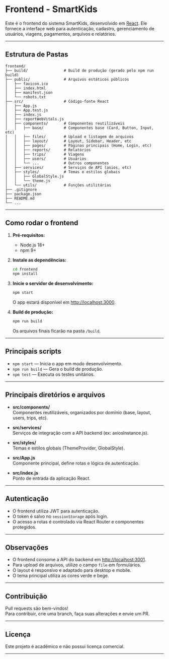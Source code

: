 # Frontend - SmartKids

Este é o frontend do sistema SmartKids, desenvolvido em [React](https://react.dev/). Ele fornece a interface web para autenticação, cadastro, gerenciamento de usuários, viagens, pagamentos, arquivos e relatórios.

---

## Estrutura de Pastas

```
frontend/
├── build/                # Build de produção (gerado pelo npm run build)
├── public/               # Arquivos estáticos públicos
│   ├── favicon.ico
│   ├── index.html
│   ├── manifest.json
│   └── robots.txt
├── src/                  # Código-fonte React
│   ├── App.js
│   ├── App.test.js
│   ├── index.js
│   ├── reportWebVitals.js
│   ├── components/       # Componentes reutilizáveis
│   │   ├── base/         # Componentes base (Card, Button, Input, etc)
│   │   ├── files/        # Upload e listagem de arquivos
│   │   ├── layout/       # Layout, Sidebar, Header, etc
│   │   ├── pages/        # Páginas principais (Home, Login, etc)
│   │   ├── reports/      # Relatórios
│   │   ├── trips/        # Viagens
│   │   ├── users/        # Usuários
│   │   └── ...           # Outros componentes
│   ├── services/         # Serviços de API (axios, etc)
│   ├── styles/           # Temas e estilos globais
│   │   ├── GlobalStyle.js
│   │   └── theme.js
│   └── utils/            # Funções utilitárias
├── .gitignore
├── package.json
├── README.md
└── ...
```

---

## Como rodar o frontend

1. **Pré-requisitos:**  
   - Node.js 18+  
   - npm 9+

2. **Instale as dependências:**
   ```bash
   cd frontend
   npm install
   ```

3. **Inicie o servidor de desenvolvimento:**
   ```bash
   npm start
   ```
   O app estará disponível em [http://localhost:3000](http://localhost:3000).

4. **Build de produção:**
   ```bash
   npm run build
   ```
   Os arquivos finais ficarão na pasta `/build`.

---

## Principais scripts

- `npm start` — Inicia o app em modo desenvolvimento.
- `npm run build` — Gera o build de produção.
- `npm test` — Executa os testes unitários.

---

## Principais diretórios e arquivos

- **src/components/**  
  Componentes reutilizáveis, organizados por domínio (base, layout, users, trips, etc).

- **src/services/**  
  Serviços de integração com a API backend (ex: axiosInstance.js).

- **src/styles/**  
  Temas e estilos globais (ThemeProvider, GlobalStyle).

- **src/App.js**  
  Componente principal, define rotas e lógica de autenticação.

- **src/index.js**  
  Ponto de entrada da aplicação React.

---

## Autenticação

- O frontend utiliza JWT para autenticação.
- O token é salvo no `sessionStorage` após login.
- O acesso a rotas é controlado via React Router e componentes protegidos.

---

## Observações

- O frontend consome a API do backend em [http://localhost:3001](http://localhost:3001).
- Para upload de arquivos, utilize o campo `file` em formulários.
- O layout é responsivo e adaptado para desktop e mobile.
- O tema principal utiliza as cores verde e bege.

---

## Contribuição

Pull requests são bem-vindos!  
Para contribuir, crie uma branch, faça suas alterações e envie um PR.

---

## Licença

Este projeto é acadêmico e não possui licença comercial.

---
